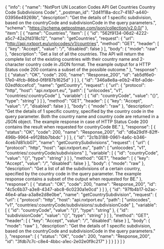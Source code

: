 {
  "info": {
    "name": "NxtPort UN Location Codes API Get Countries Country Code Subdivisions Code",
    "_postman_id": "2d41f18a-dcc7-4187-a440-03956e49269b",
    "description": "Get the details of 1 specific subdivision, based on the countryCode and subdivisionCode in the query parameters.",
    "schema": "https://schema.getpostman.com/json/collection/v2.0.0/"
  },
  "item": [
    {
      "name": "Countries",
      "item": [
        {
          "id": "562f9134-06d2-4222-a5c7-42a2fd318c12",
          "name": "getCountries",
          "request": {
            "url": "http://api.nxtport.eu/unlocodes/v1/countries",
            "method": "GET",
            "header": [
              {
                "key": "Accept",
                "value": "*/*",
                "disabled": false
              }
            ],
            "body": {
              "mode": "raw"
            },
            "description": "Get a list of all the countries. The API will return the complete list of the existing countries with their country name and 2-character country code in JSON format. The example output for a HTTP Status code 200 contains a subset of the possible outcome."
          },
          "response": [
            {
              "status": "OK",
              "code": 200,
              "name": "Response_200",
              "id": "ab5df6e0-17e0-4fcb-86bd-0f8f87b1625d"
            }
          ]
        },
        {
          "id": "346a8e8a-e0b2-41bf-a0de-02edfdccefcd",
          "name": "getCountry",
          "request": {
            "url": {
              "protocol": "http",
              "host": "api.nxtport.eu",
              "path": [
                "unlocodes",
                "v1",
                "countries/:countryCode"
              ],
              "variable": [
                {
                  "id": "countryCode",
                  "value": "{}",
                  "type": "string"
                }
              ]
            },
            "method": "GET",
            "header": [
              {
                "key": "Accept",
                "value": "*/*",
                "disabled": false
              }
            ],
            "body": {
              "mode": "raw"
            },
            "description": "Get the details of 1 specific country, specified by the country code in the query parameter. Both the country name and country code are returned in a JSON object. The example response in case of HTTP Status Code 200 contains the result when requested for countryCode BE."
          },
          "response": [
            {
              "status": "OK",
              "code": 200,
              "name": "Response_200",
              "id": "d6a29d1f-82ff-496b-9964-e9128bb7bbdc"
            }
          ]
        },
        {
          "id": "2c1b3188-0961-4a6c-b346-4ceb7d81cb07",
          "name": "getCountrySubdivisions",
          "request": {
            "url": {
              "protocol": "http",
              "host": "api.nxtport.eu",
              "path": [
                "unlocodes",
                "v1",
                "countries/:countryCode/subdivisions"
              ],
              "variable": [
                {
                  "id": "countryCode",
                  "value": "{}",
                  "type": "string"
                }
              ]
            },
            "method": "GET",
            "header": [
              {
                "key": "Accept",
                "value": "*/*",
                "disabled": false
              }
            ],
            "body": {
              "mode": "raw"
            },
            "description": "Get a list of all the subdivisions of a certain country, specified by the country code in the query parameter. The example response contains a subset of the output when requested for BE."
          },
          "response": [
            {
              "status": "OK",
              "code": 200,
              "name": "Response_200",
              "id": "4c5c6b37-a3e8-4347-abc8-6c0230a1e0cd"
            }
          ]
        },
        {
          "id": "97fb4b17-b2ac-46e4-afaa-a3a8e2d8e0be",
          "name": "getCountrySubdivision",
          "request": {
            "url": {
              "protocol": "http",
              "host": "api.nxtport.eu",
              "path": [
                "unlocodes",
                "v1",
                "countries/:countryCode/subdivisions/:subdivisionCode"
              ],
              "variable": [
                {
                  "id": "countryCode",
                  "value": "{}",
                  "type": "string"
                },
                {
                  "id": "subdivisionCode",
                  "value": "{}",
                  "type": "string"
                }
              ]
            },
            "method": "GET",
            "header": [
              {
                "key": "Accept",
                "value": "*/*",
                "disabled": false
              }
            ],
            "body": {
              "mode": "raw"
            },
            "description": "Get the details of 1 specific subdivision, based on the countryCode and subdivisionCode in the query parameters."
          },
          "response": [
            {
              "status": "OK",
              "code": 200,
              "name": "Response_200",
              "id": "3fdb7c7c-c8e4-4bbc-a1ec-2e02e0f9c217"
            }
          ]
        }
      ]
    }
  ]
}